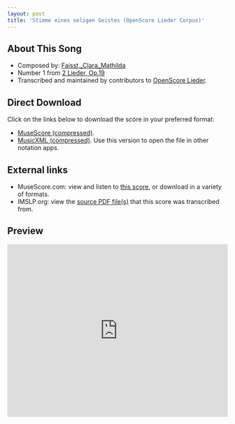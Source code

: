 ```yaml
---
layout: post
title: 'Stimme eines seligen Geistes (OpenScore Lieder Corpus)'
---
```


## About This Song

- Composed by: [Faisst,_Clara_Mathilda](https://fourscoreandmore.org/openscore/lieder/Faisst,_Clara_Mathilda)
- Number 1 from [2 Lieder, Op.19](https://fourscoreandmore.org/openscore/lieder/Faisst,_Clara_Mathilda/2_Lieder,_Op.19)
- Transcribed and maintained by contributors to [OpenScore Lieder].

[OpenScore Lieder]: https://musescore.com/openscore-lieder-corpus

## Direct Download

Click on the links below to download the score in your preferred format:
- [MuseScore (compressed)](https://github.com/openscore/lieder/blob/main/scores/Faisst,_Clara_Mathilda/2_Lieder,_Op.19/1_Stimme_eines_seligen_Geistes/lc6575317.mscz?raw=true).
- [MusicXML (compressed)](https://github.com/openscore/lieder/blob/main/scores/Faisst,_Clara_Mathilda/2_Lieder,_Op.19/1_Stimme_eines_seligen_Geistes/lc6575317.mxl?raw=true). Use this version to open the file in other notation apps.

## External links

- MuseScore.com: view and listen to [this score][MuseScore], or download in a variety of formats.
- IMSLP.org: view the [source PDF file(s)][IMSLP] that this score was transcribed from.

[MuseScore]: https://musescore.com/score/6575317
[IMSLP]: https://imslp.org/wiki/Special:ReverseLookup/622488

## Preview

<iframe width="100%" height="394" src="https://musescore.com/openscore-lieder-corpus/scores/6575317/embed" frameborder="0" allowfullscreen allow="autoplay; fullscreen"></iframe>
